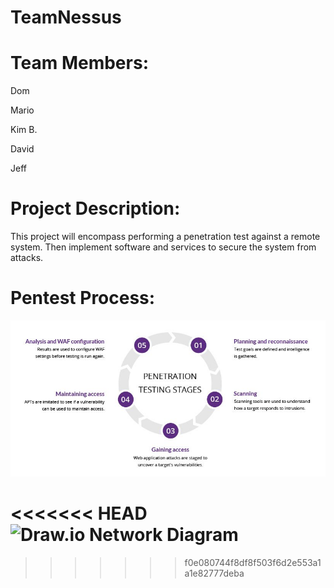 # TeamNessus

# Team Members:

Dom

Mario

Kim B.

David

Jeff

# Project Description:
This project will encompass performing a penetration test against a remote system.
Then implement software and services to secure the system from attacks.


# Pentest Process:


![pentest](https://github.com/Team-Nessus/TeamNessus/blob/feature/Pictures/pen-testing.jpg)

<<<<<<< HEAD
![Draw.io Network Diagram](https://drive.google.com/file/d/1pb3Mt09z27Bl6gyklC5NpRgvLGS0gPq5/view?usp=sharing)
=======

>>>>>>> f0e080744f8df8f503f6d2e553a1a1e82777deba

